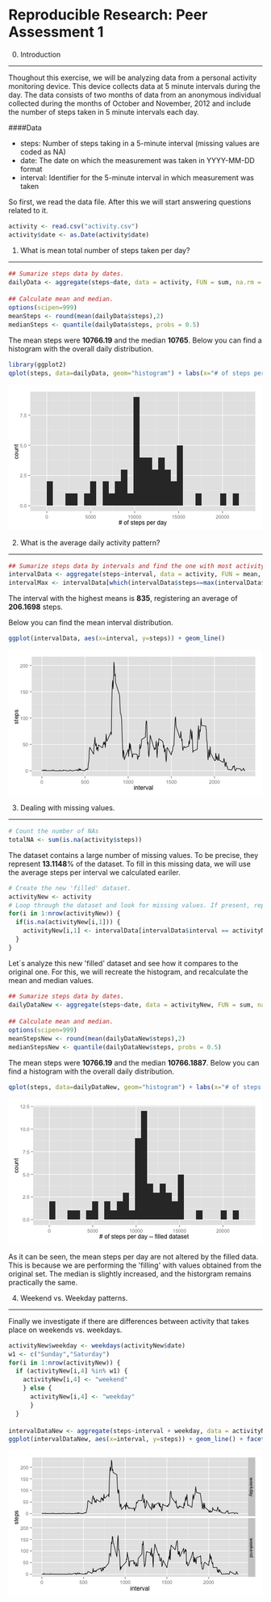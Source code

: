 Reproducible Research: Peer Assessment 1
=========================

0. Introduction
---------------
Thoughout this exercise, we will be analyzing data from a personal activity monitoring device. This device collects data at 5 minute intervals during the day. The data consists of two months of data from an anonymous individual collected during the months of October and November, 2012 and include the number of steps taken in 5 minute intervals each day.

####Data
* steps: Number of steps taking in a 5-minute interval (missing values are coded as NA)
* date: The date on which the measurement was taken in YYYY-MM-DD format
* interval: Identifier for the 5-minute interval in which measurement was taken

So first, we read the data file. After this we will start answering questions related to it.


```r
activity <- read.csv("activity.csv")
activity$date <- as.Date(activity$date)
```

1. What is mean total number of steps taken per day?
----------------------------------------------------

```r
## Sumarize steps data by dates.  
dailyData <- aggregate(steps~date, data = activity, FUN = sum, na.rm = T)

## Calculate mean and median.
options(scipen=999)
meanSteps <- round(mean(dailyData$steps),2)
medianSteps <- quantile(dailyData$steps, probs = 0.5)
```

The mean steps were **10766.19** and the median **10765**.
Below you can find a histogram with the overall daily distribution.


```r
library(ggplot2)
qplot(steps, data=dailyData, geom="histogram") + labs(x="# of steps per day")
```

![plot of chunk dailyHist](figure/dailyHist.png) 

2. What is the average daily activity pattern?
----------------------------------------------

```r
## Sumarize steps data by intervals and find the one with most activity.
intervalData <- aggregate(steps~interval, data = activity, FUN = mean, na.rm = T)
intervalMax <- intervalData[which(intervalData$steps==max(intervalData$steps)),]
```

The interval with the highest means is **835**, registering an average of **206.1698** steps.

Below you can find the mean interval distribution.


```r
ggplot(intervalData, aes(x=interval, y=steps)) + geom_line()
```

![plot of chunk intervalHist](figure/intervalHist.png) 

3. Dealing with missing values.
-------------------------------

```r
# Count the number of NAs
totalNA <- sum(is.na(activity$steps))
```

The dataset contains a large number of missing values. To be precise, they represent **13.1148**% of the dataset. To fill in this missing data, we will use the average steps per interval we calculated eariler.


```r
# Create the new 'filled' dataset.
activityNew <- activity
# Loop through the dataset and look for missing values. If present, replace with the corresponding intervalData entry.
for(i in 1:nrow(activityNew)) {
  if(is.na(activityNew[i,1])) {
    activityNew[i,1] <- intervalData[intervalData$interval == activityNew[i,3], 2]
  }
}
```

Let´s analyze this new 'filled' dataset and see how it compares to the original one. For this, we will recreate the histogram, and recalculate the mean and median values.


```r
## Sumarize steps data by dates.  
dailyDataNew <- aggregate(steps~date, data = activityNew, FUN = sum, na.rm = T)

## Calculate mean and median.
options(scipen=999)
meanStepsNew <- round(mean(dailyDataNew$steps),2)
medianStepsNew <- quantile(dailyDataNew$steps, probs = 0.5)
```

The mean steps were **10766.19** and the median **10766.1887**.
Below you can find a histogram with the overall daily distribution.


```r
qplot(steps, data=dailyDataNew, geom="histogram") + labs(x="# of steps per day -- filled dataset")
```

![plot of chunk dailyHistNew](figure/dailyHistNew.png) 

As it can be seen, the mean steps per day are not altered by the filled data. This is because we are performing the 'filling' with values obtained from the original set. The median is slightly increased, and the historgram remains practically the same.

4. Weekend vs. Weekday patterns.
--------------------------------
Finally we investigate if there are differences between activity that takes place on weekends vs. weekdays.


```r
activityNew$weekday <- weekdays(activityNew$date)
w1 <- c("Sunday","Saturday")
for(i in 1:nrow(activityNew)) {
  if (activityNew[i,4] %in% w1) {
    activityNew[i,4] <- "weekend"
    } else {
      activityNew[i,4] <- "weekday"
      }
  }

intervalDataNew <- aggregate(steps~interval + weekday, data = activityNew, FUN = mean, na.rm = T)
ggplot(intervalDataNew, aes(x=interval, y=steps)) + geom_line() + facet_grid(weekday~.)
```

![plot of chunk weekends](figure/weekends.png) 
